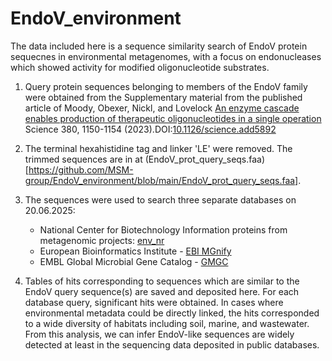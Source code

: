 # EndoV_environment
The data included here is a sequence similarity search of EndoV protein sequecnes in environmental metagenomes, with a focus on endonucleases which showed activity for modified oligonucleotide substrates.

1. Query protein sequences belonging to members of the EndoV family were obtained from the Supplementary material from the published article of Moody, Obexer, Nickl, and Lovelock [An enzyme cascade enables production of therapeutic oligonucleotides in a single operation](https://www.science.org/doi/10.1126/science.add5892) Science 380, 1150-1154 (2023).DOI:[10.1126/science.add5892](https://dx.doi.org/10.1126/science.add5892)

3. The terminal hexahistidine tag and linker 'LE' were removed. The trimmed sequences are in at (EndoV_prot_query_seqs.faa)[https://github.com/MSM-group/EndoV_environment/blob/main/EndoV_prot_query_seqs.faa].

4. The sequences were used to search three separate databases on 20.06.2025:
	- National Center for Biotechnology Information proteins from metagenomic projects: [env_nr](https://blast.ncbi.nlm.nih.gov/Blast.cgi)
	- European Bioinformatics Institute - [EBI MGnify](https://www.ebi.ac.uk/metagenomics/sequence-search/)
	- EMBL Global Microbial Gene Catalog - [GMGC](https://gmgc.embl.de/search.cgi)

5. Tables of hits corresponding to sequences which are similar to the EndoV query sequence(s) are saved and deposited here. For each database query, significant hits were obtained. In cases where environmental metadata could be directly linked, the hits corresponded to a wide diversity of habitats including soil, marine, and wastewater. From this analysis, we can infer EndoV-like sequences are widely detected at least in the sequencing data deposited in public databases.
